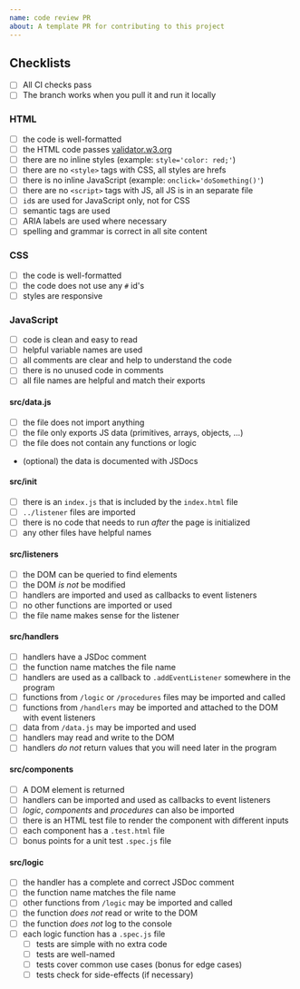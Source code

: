 ```yaml
---
name: code review PR
about: A template PR for contributing to this project
---
```


<!--
  make this PR easy to find:

  - assign yourself
  - link it to an issue
  - milestones
  - request a review
-->

## Checklists

- [ ] All CI checks pass
- [ ] The branch works when you pull it and run it locally

<!--
  here are some more specific checklists for different types of code
  you can delete the checklists that don't apply to your PR
-->

### HTML

- [ ] the code is well-formatted
- [ ] the HTML code passes [validator.w3.org](https://validator.w3.org/)
- [ ] there are no inline styles (example: `style='color: red;'`)
- [ ] there are no `<style>` tags with CSS, all styles are hrefs
- [ ] there is no inline JavaScript (example: `onclick='doSomething()'`)
- [ ] there are no `<script>` tags with JS, all JS is in an separate file
- [ ] `id`s are used for JavaScript only, not for CSS
- [ ] semantic tags are used
- [ ] ARIA labels are used where necessary
- [ ] spelling and grammar is correct in all site content

### CSS

- [ ] the code is well-formatted
- [ ] the code does not use any `#` id's
- [ ] styles are responsive

### JavaScript

- [ ] code is clean and easy to read
- [ ] helpful variable names are used
- [ ] all comments are clear and help to understand the code
- [ ] there is no unused code in comments
- [ ] all file names are helpful and match their exports

#### src/data.js

- [ ] the file does not import anything
- [ ] the file only exports JS data (primitives, arrays, objects, ...)
- [ ] the file does not contain any functions or logic
- (optional) the data is documented with JSDocs

#### src/init

- [ ] there is an `index.js` that is included by the `index.html` file
- [ ] `../listener` files are imported
- [ ] there is no code that needs to run _after_ the page is initialized
- [ ] any other files have helpful names

#### src/listeners

- [ ] the DOM can be queried to find elements
- [ ] the DOM _is not_ be modified
- [ ] handlers are imported and used as callbacks to event listeners
- [ ] no other functions are imported or used
- [ ] the file name makes sense for the listener

#### src/handlers

- [ ] handlers have a JSDoc comment
- [ ] the function name matches the file name
- [ ] handlers are used as a callback to `.addEventListener` somewhere in the program
- [ ] functions from `/logic` or `/procedures` files may be imported and called
- [ ] functions from `/handlers` may be imported and attached to the DOM with event listeners
- [ ] data from `/data.js` may be imported and used
- [ ] handlers may read and write to the DOM
- [ ] handlers _do not_ return values that you will need later in the program

#### src/components

- [ ] A DOM element is returned
- [ ] handlers can be imported and used as callbacks to event listeners
- [ ] _logic_, _components_ and _procedures_ can also be imported
- [ ] there is an HTML test file to render the component with different inputs
- [ ] each component has a `.test.html` file
- [ ] bonus points for a unit test `.spec.js` file

#### src/logic

- [ ] the handler has a complete and correct JSDoc comment
- [ ] the function name matches the file name
- [ ] other functions from `/logic` may be imported and called
- [ ] the function _does not_ read or write to the DOM
- [ ] the function _does not_ log to the console
- [ ] each logic function has a `.spec.js` file
  - [ ] tests are simple with no extra code
  - [ ] tests are well-named
  - [ ] tests cover common use cases (bonus for edge cases)
  - [ ] tests check for side-effects (if necessary)
